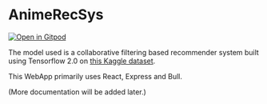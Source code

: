 # AnimeRecSys
[![Open in Gitpod](https://gitpod.io/button/open-in-gitpod.svg)](https://gitpod.io/#https://github.com/Prakhar314/AnimeRecSys)


The model used is a collaborative filtering based recommender system built using Tensorflow 2.0 on [this Kaggle dataset](https://www.kaggle.com/qvinhdo/myanimelist).

This WebApp primarily uses React, Express and Bull.

(More documentation will be added later.)